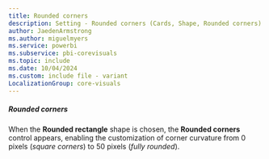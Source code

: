 ```yaml
---
title: Rounded corners
description: Setting - Rounded corners (Cards, Shape, Rounded corners)
author: JaedenArmstrong
ms.author: miguelmyers
ms.service: powerbi
ms.subservice: pbi-corevisuals
ms.topic: include
ms.date: 10/04/2024
ms.custom: include file - variant
LocalizationGroup: core-visuals
---
```

##### Rounded corners

When the **Rounded rectangle** shape is chosen, the **Rounded corners** control appears, enabling the customization of corner curvature from 0 pixels (*square corners*) to 50 pixels (*fully rounded*).
